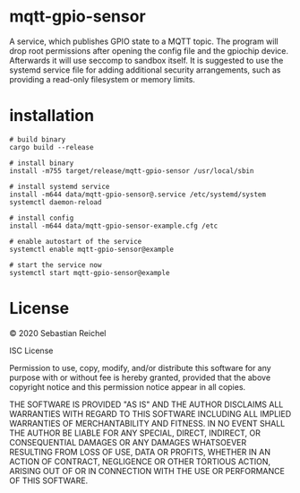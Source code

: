 mqtt-gpio-sensor
================

A service, which publishes GPIO state to a MQTT topic. The program
will drop root permissions after opening the config file and the
gpiochip device. Afterwards it will use seccomp to sandbox itself.
It is suggested to use the systemd service file for adding additional
security arrangements, such as providing a read-only filesystem or
memory limits.

installation
============

```
# build binary
cargo build --release

# install binary
install -m755 target/release/mqtt-gpio-sensor /usr/local/sbin

# install systemd service
install -m644 data/mqtt-gpio-sensor@.service /etc/systemd/system
systemctl daemon-reload

# install config
install -m644 data/mqtt-gpio-sensor-example.cfg /etc

# enable autostart of the service
systemctl enable mqtt-gpio-sensor@example

# start the service now
systemctl start mqtt-gpio-sensor@example
```

License
=======

© 2020 Sebastian Reichel

ISC License

Permission to use, copy, modify, and/or distribute this software for
any purpose with or without fee is hereby granted, provided that the
above copyright notice and this permission notice appear in all copies.

THE SOFTWARE IS PROVIDED "AS IS" AND THE AUTHOR DISCLAIMS ALL WARRANTIES
WITH REGARD TO THIS SOFTWARE INCLUDING ALL IMPLIED WARRANTIES OF
MERCHANTABILITY AND FITNESS. IN NO EVENT SHALL THE AUTHOR BE LIABLE FOR
ANY SPECIAL, DIRECT, INDIRECT, OR CONSEQUENTIAL DAMAGES OR ANY DAMAGES
WHATSOEVER RESULTING FROM LOSS OF USE, DATA OR PROFITS, WHETHER IN AN
ACTION OF CONTRACT, NEGLIGENCE OR OTHER TORTIOUS ACTION, ARISING OUT OF
OR IN CONNECTION WITH THE USE OR PERFORMANCE OF THIS SOFTWARE.

